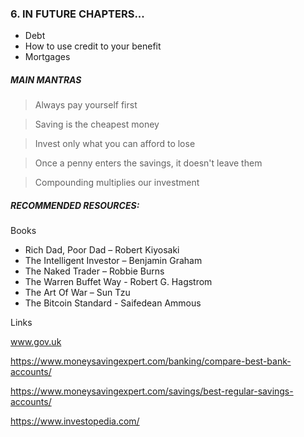### 6. IN FUTURE CHAPTERS...
- Debt
- How to use credit to your benefit
- Mortgages

##### MAIN MANTRAS

> Always pay yourself first

> Saving is the cheapest money

> Invest only what you can afford to lose

> Once a penny enters the savings, it doesn't leave them

> Compounding multiplies our investment


##### RECOMMENDED RESOURCES:

Books

- Rich Dad, Poor Dad – Robert Kiyosaki
- The Intelligent Investor – Benjamin Graham
- The Naked Trader – Robbie Burns
- The Warren Buffet Way - Robert G. Hagstrom
- The Art Of War – Sun Tzu
- The Bitcoin Standard - Saifedean Ammous

Links

www.gov.uk

https://www.moneysavingexpert.com/banking/compare-best-bank-accounts/

https://www.moneysavingexpert.com/savings/best-regular-savings-accounts/

https://www.investopedia.com/
